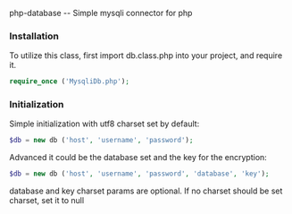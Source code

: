 php-database -- Simple mysqli connector for php

### Installation
To utilize this class, first import db.class.php into your project, and require it.

```php
require_once ('MysqliDb.php');
```

### Initialization
Simple initialization with utf8 charset set by default:
```php
$db = new db ('host', 'username', 'password');
```

Advanced it could be the database set and the key for the encryption:
```php
$db = new db ('host', 'username', 'password', 'database', 'key');
```
database and key charset params are optional.
If no charset should be set charset, set it to null

